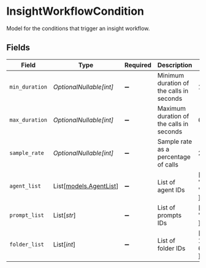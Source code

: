 # InsightWorkflowCondition

Model for the conditions that trigger an insight workflow.


## Fields

| Field                                            | Type                                             | Required                                         | Description                                      | Example                                          |
| ------------------------------------------------ | ------------------------------------------------ | ------------------------------------------------ | ------------------------------------------------ | ------------------------------------------------ |
| `min_duration`                                   | *OptionalNullable[int]*                          | :heavy_minus_sign:                               | Minimum duration of the calls in seconds         | 120                                              |
| `max_duration`                                   | *OptionalNullable[int]*                          | :heavy_minus_sign:                               | Maximum duration of the calls in seconds         | 600                                              |
| `sample_rate`                                    | *OptionalNullable[int]*                          | :heavy_minus_sign:                               | Sample rate as a percentage of calls             | 2                                                |
| `agent_list`                                     | List[[models.AgentList](../models/agentlist.md)] | :heavy_minus_sign:                               | List of agent IDs                                | [<br/>"866324",<br/>"826325"<br/>]               |
| `prompt_list`                                    | List[*str*]                                      | :heavy_minus_sign:                               | List of prompts IDs                              | [<br/>"123324"<br/>]                             |
| `folder_list`                                    | List[*int*]                                      | :heavy_minus_sign:                               | List of folder IDs                               | [<br/>16754,<br/>67535<br/>]                     |